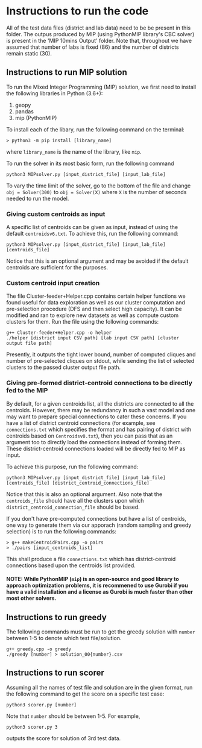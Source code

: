 # Instructions to run the code

All of the test data files (district and lab data) need to be be present in this folder. The outpus produced by MIP (using PythonMIP library's CBC solver) is present in the 'MIP 10mins Output' folder. Note that, throughout we have assumed that number of labs is fixed (86) and the number of districts remain static (30). 

## Instructions to run MIP solution

To run the Mixed Integer Programming (MIP) solution, we first need to install the following libraries in Python (3.6+):

1. geopy
2. pandas
3. mip (PythonMIP)

To install each of the libary, run the following command on the terminal:

```
> python3 -m pip install [library_name]
```

where `library_name` is the name of the library, like `mip`.

To run the solver in its most basic form, run the following command
```
python3 MIPsolver.py [input_district_file] [input_lab_file] 
```

To vary the time limit of the solver, go to the bottom of the file and change `obj = Solver(300)` to `obj = Solver(X)` where `X` is the number of seconds needed to run the model.

### Giving custom centroids as input 

A specific list of centroids can be given as input, instead of using the default `centroidsv6.txt`. To achieve this, run the following command:

```
python3 MIPsolver.py [input_district_file] [input_lab_file] [centroids_file]
```

Notice that this is an optional argument and may be avoided if the default centroids are sufficient for the purposes.

### Custom centroid input creation

The file Cluster-feeder+Helper.cpp contains certain helper functions we found useful for data exploration as well as our cluster computation and pre-selection procedure (DFS and then select high capacity). It can be modified and ran to explore new datasets as well as compute custom clusters for them. Run the file using the following commands:
```
g++ Cluster-feeder+Helper.cpp -o helper
./helper [district input CSV path] [lab input CSV path] [cluster output file path]
```
Presently, it outputs the tight lower bound, number of computed cliques and number of pre-selected cliques on stdout, while sending the list of selected clusters to the passed cluster output file path.

### Giving pre-formed district-centroid connections to be directly fed to the MIP

By default, for a given centroids list, all the districts are connected to all the centroids. However, there may be redundancy in such a vast model and one may want to prepare special connections to cater these concerns. If you have a list of district centroid connections (for example, see `connections.txt` which specifies the format and has pairing of district with centroids based on `Centroidsv0.txt`), then you can pass that as an argument too to directly load the connections instead of forming them. These district-centroid connections loaded will be directly fed to MIP as input. 

To achieve this purpose, run the following command:

```
python3 MIPsolver.py [input_district_file] [input_lab_file] [centroids_file] [district_centroid_connections_file]
```

Notice that this is also an optional argument. Also note that the `centroids_file` should have all the clusters upon which `district_centroid_connection_file` should be based. 

If you don't have pre-computed connections but have a list of centroids, one way to generate them via our apporach (random sampling and greedy selection) is to run the following commands:

```
> g++ makeCentroidPairs.cpp -o pairs
> ./pairs [input_centroids_list]
```

This shall produce a file `connections.txt` which has district-centroid connections based upon the centroids list provided.

#### NOTE: While PythonMIP (`mip`) is an open-source and good library to approach optimization problems, it is recommened to use Gurobi if you have a valid installation and a license as Gurobi is much faster than other most other solvers.  

## Instructions to run greedy

The following commands must be run to get the greedy solution with `number` between 1-5 to denote which test file/solution.
```
g++ greedy.cpp -o greedy
./greedy [number] > solution_00{number}.csv
```

## Instructions to run scorer

Assuming all the names of test file and solution are in the given format, run the following command to get the score on a specific test case:
```
python3 scorer.py [number]
```

Note that `number` should be between 1-5. For example, 
```
python3 scorer.py 3
```
outputs the score for solution of 3rd test data.
